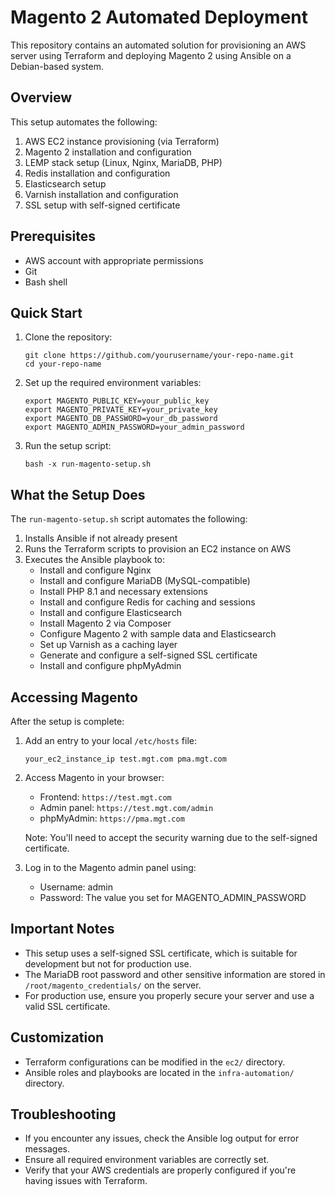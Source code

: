 # Magento 2 Automated Deployment

This repository contains an automated solution for provisioning an AWS server using Terraform and deploying Magento 2 using Ansible on a Debian-based system.

## Overview

This setup automates the following:

1. AWS EC2 instance provisioning (via Terraform)
2. Magento 2 installation and configuration
3. LEMP stack setup (Linux, Nginx, MariaDB, PHP)
4. Redis installation and configuration
5. Elasticsearch setup
6. Varnish installation and configuration
7. SSL setup with self-signed certificate

## Prerequisites

- AWS account with appropriate permissions
- Git
- Bash shell

## Quick Start

1. Clone the repository:
   ```
   git clone https://github.com/yourusername/your-repo-name.git
   cd your-repo-name
   ```

2. Set up the required environment variables:
   ```
   export MAGENTO_PUBLIC_KEY=your_public_key
   export MAGENTO_PRIVATE_KEY=your_private_key
   export MAGENTO_DB_PASSWORD=your_db_password
   export MAGENTO_ADMIN_PASSWORD=your_admin_password
   ```

3. Run the setup script:
   ```
   bash -x run-magento-setup.sh
   ```

## What the Setup Does

The `run-magento-setup.sh` script automates the following:

1. Installs Ansible if not already present
2. Runs the Terraform scripts to provision an EC2 instance on AWS
3. Executes the Ansible playbook to:
   - Install and configure Nginx
   - Install and configure MariaDB (MySQL-compatible)
   - Install PHP 8.1 and necessary extensions
   - Install and configure Redis for caching and sessions
   - Install and configure Elasticsearch
   - Install Magento 2 via Composer
   - Configure Magento 2 with sample data and Elasticsearch
   - Set up Varnish as a caching layer
   - Generate and configure a self-signed SSL certificate
   - Install and configure phpMyAdmin

## Accessing Magento

After the setup is complete:

1. Add an entry to your local `/etc/hosts` file:
   ```
   your_ec2_instance_ip test.mgt.com pma.mgt.com
   ```

2. Access Magento in your browser:
   - Frontend: `https://test.mgt.com`
   - Admin panel: `https://test.mgt.com/admin`
   - phpMyAdmin: `https://pma.mgt.com`

   Note: You'll need to accept the security warning due to the self-signed certificate.

3. Log in to the Magento admin panel using:
   - Username: admin
   - Password: The value you set for MAGENTO_ADMIN_PASSWORD

## Important Notes

- This setup uses a self-signed SSL certificate, which is suitable for development but not for production use.
- The MariaDB root password and other sensitive information are stored in `/root/magento_credentials/` on the server.
- For production use, ensure you properly secure your server and use a valid SSL certificate.

## Customization

- Terraform configurations can be modified in the `ec2/` directory.
- Ansible roles and playbooks are located in the `infra-automation/` directory.

## Troubleshooting

- If you encounter any issues, check the Ansible log output for error messages.
- Ensure all required environment variables are correctly set.
- Verify that your AWS credentials are properly configured if you're having issues with Terraform.

